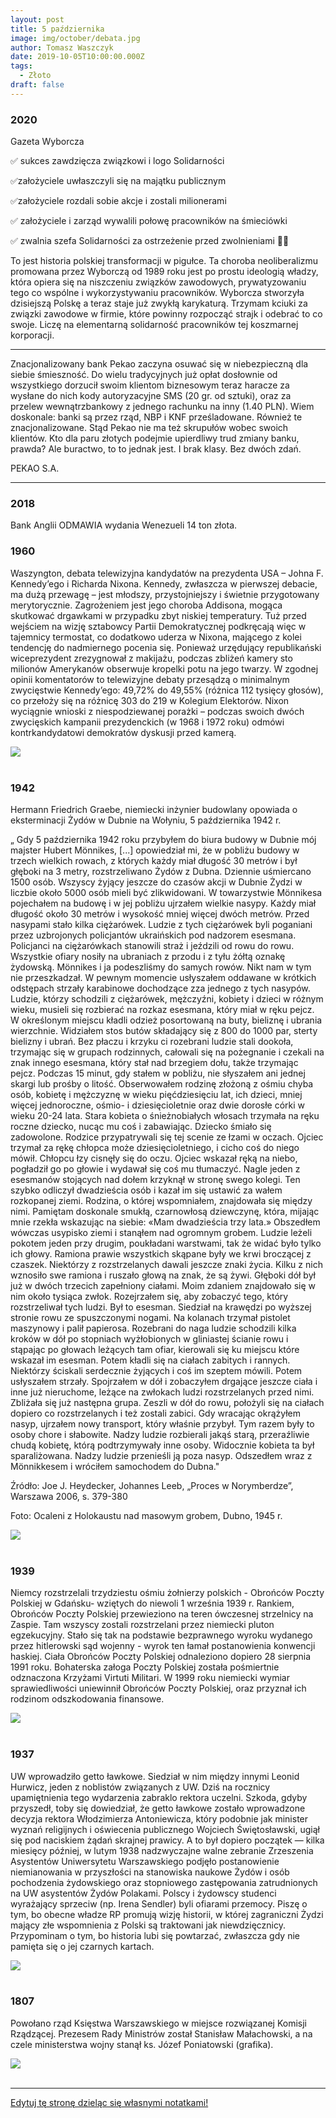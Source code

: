 ```yaml
---
layout: post
title: 5 października
image: img/october/debata.jpg
author: Tomasz Waszczyk
date: 2019-10-05T10:00:00.000Z
tags:
  - Złoto
draft: false
---
```


### 2020

Gazeta Wyborcza

✅ sukces zawdzięcza związkowi i logo Solidarności

✅założyciele uwłaszczyli się na majątku publicznym

✅założyciele rozdali sobie akcje i zostali milionerami

✅ założyciele i zarząd wywalili połowę pracowników na śmieciówki

✅ zwalnia szefa Solidarności za ostrzeżenie przed zwolnieniami 🤷‍♂️

To jest historia polskiej transformacji w pigułce. Ta choroba neoliberalizmu promowana przez Wyborczą od 1989 roku jest po prostu ideologią władzy, która opiera się na niszczeniu związków zawodowych, prywatyzowaniu tego co wspólne i wykorzystywaniu pracowników. Wyborcza stworzyła dzisiejszą Polskę a teraz staje już zwykłą karykaturą. Trzymam kciuki za związki zawodowe w firmie, które powinny rozpocząć strajk i odebrać to co swoje. Liczę na elementarną solidarność pracowników tej koszmarnej korporacji.

---

Znacjonalizowany bank Pekao zaczyna osuwać się w niebezpieczną dla siebie śmieszność. Do wielu tradycyjnych już opłat dosłownie od wszystkiego dorzucił swoim klientom biznesowym teraz haracze za wysłane do nich kody autoryzacyjne SMS (20 gr. od sztuki), oraz za przelew wewnątrzbankowy z jednego rachunku na inny (1.40 PLN).
Wiem doskonale: banki są przez rząd, NBP i KNF prześladowane. Również te znacjonalizowane. Stąd Pekao nie ma też skrupułów wobec swoich klientów. Kto dla paru złotych podejmie upierdliwy trud zmiany banku, prawda?
Ale buractwo, to to jednak jest. I brak klasy. Bez dwóch zdań.

PEKAO S.A.

---

### 2018

Bank Anglii ODMAWIA wydania Wenezueli 14 ton złota.

### 1960

Waszyngton, debata telewizyjna kandydatów na prezydenta USA – Johna F. Kennedy’ego i Richarda Nixona. Kennedy, zwłaszcza w pierwszej debacie, ma dużą przewagę – jest młodszy, przystojniejszy i świetnie przygotowany merytorycznie. Zagrożeniem jest jego choroba Addisona, mogąca skutkować drgawkami w przypadku zbyt niskiej temperatury. Tuż przed wejściem na wizję sztabowcy Partii Demokratycznej podkręcają więc w tajemnicy termostat, co dodatkowo uderza w Nixona, mającego z kolei tendencję do nadmiernego pocenia się. Ponieważ urzędujący republikański wiceprezydent zrezygnował z makijażu, podczas zbliżeń kamery sto milionów Amerykanów obserwuje kropelki potu na jego twarzy. W zgodnej opinii komentatorów to telewizyjne debaty przesądzą o minimalnym zwycięstwie Kennedy’ego: 49,72% do 49,55% (różnica 112 tysięcy głosów), co przełoży się na różnicę 303 do 219 w Kolegium Elektorów. Nixon wyciągnie wnioski z niespodziewanej porażki – podczas swoich dwóch zwycięskich kampanii prezydenckich (w 1968 i 1972 roku) odmówi kontrkandydatowi demokratów dyskusji przed kamerą.

<img src="./img/october/debata.jpg"><br><br>

### 1942

Hermann Friedrich Graebe, niemiecki inżynier budowlany opowiada o eksterminacji Żydów w Dubnie na Wołyniu, 5 października 1942 r.

„ Gdy 5 października 1942 roku przybyłem do biura budowy w Dubnie mój majster Hubert Mönnikes, [...] opowiedział mi, że w pobliżu budowy w trzech wielkich rowach, z których każdy miał długość 30 metrów i był głęboki na 3 metry, rozstrzeliwano Żydów z Dubna. Dziennie uśmiercano 1500 osób. Wszyscy żyjący jeszcze do czasów akcji w Dubnie Żydzi w liczbie około 5000 osób mieli być zlikwidowani.
W towarzystwie Mönnikesa pojechałem na budowę i w jej pobliżu ujrzałem wielkie nasypy. Każdy miał długość około 30 metrów i wysokość mniej więcej dwóch metrów. Przed nasypami stało kilka ciężarówek. Ludzie z tych ciężarówek byli poganiani przez uzbrojonych policjantów ukraińskich pod nadzorem esesmana. Policjanci na ciężarówkach stanowili straż i jeździli od rowu do rowu. Wszystkie ofiary nosiły na ubraniach z przodu i z tyłu żółtą oznakę żydowską.
Mönnikes i ja podeszliśmy do samych rowów. Nikt nam w tym nie przeszkadzał. W pewnym momencie usłyszałem oddawane w krótkich odstępach strzały karabinowe dochodzące zza jednego z tych nasypów. Ludzie, którzy schodzili z ciężarówek, mężczyźni, kobiety i dzieci w różnym wieku, musieli się rozbierać na rozkaz esesmana, który miał w ręku pejcz. W określonym miejscu kładli odzież posortowaną na buty, bieliznę i ubrania wierzchnie. Widziałem stos butów składający się z 800 do 1000 par, sterty bielizny i ubrań. Bez płaczu i krzyku ci rozebrani ludzie stali dookoła, trzymając się w grupach rodzinnych, całowali się na pożegnanie i czekali na znak innego esesmana, który stał nad brzegiem dołu, także trzymając pejcz. Podczas 15 minut, gdy stałem w pobliżu, nie słyszałem ani jednej skargi lub prośby o litość. Obserwowałem rodzinę złożoną z ośmiu chyba osób, kobietę i mężczyznę w wieku pięćdziesięciu lat, ich dzieci, mniej więcej jednoroczne, ośmio- i dziesięcioletnie oraz dwie dorosłe córki w wieku 20-24 lata. Stara kobieta o śnieżnobiałych włosach trzymała na ręku roczne dziecko, nucąc mu coś i zabawiając. Dziecko śmiało się zadowolone. Rodzice przypatrywali się tej scenie ze łzami w oczach. Ojciec trzymał za rękę chłopca może dziesięcioletniego, i cicho coś do niego mówił. Chłopcu łzy cisnęły się do oczu. Ojciec wskazał ręką na niebo, pogładził go po głowie i wydawał się coś mu tłumaczyć. Nagle jeden z esesmanów stojących nad dołem krzyknął w stronę swego kolegi. Ten szybko odliczył dwadzieścia osób i kazał im się ustawić za wałem rozkopanej ziemi. Rodzina, o której wspomniałem, znajdowała się między nimi. Pamiętam doskonale smukłą, czarnowłosą dziewczynę, która, mijając mnie rzekła wskazując na siebie: «Mam dwadzieścia trzy lata.»
Obszedłem wówczas usypisko ziemi i stanąłem nad ogromnym grobem. Ludzie leżeli pokotem jeden przy drugim, poukładani warstwami, tak że widać było tylko ich głowy. Ramiona prawie wszystkich skąpane były we krwi broczącej z czaszek. Niektórzy z rozstrzelanych dawali jeszcze znaki życia. Kilku z nich wznosiło swe ramiona i ruszało głową na znak, że są żywi. Głęboki dół był już w dwóch trzecich zapełniony ciałami. Moim zdaniem znajdowało się w nim około tysiąca zwłok. Rozejrzałem się, aby zobaczyć tego, który rozstrzeliwał tych ludzi. Był to esesman. Siedział na krawędzi po wyższej stronie rowu ze spuszczonymi nogami. Na kolanach trzymał pistolet maszynowy i palił papierosa.
Rozebrani do naga ludzie schodzili kilka kroków w dół po stopniach wyżłobionych w gliniastej ścianie rowu i stąpając po głowach leżących tam ofiar, kierowali się ku miejscu które wskazał im esesman. Potem kładli się na ciałach zabitych i rannych. Niektórzy ściskali serdecznie żyjących i coś im szeptem mówili. Potem usłyszałem strzały. Spojrzałem w dół i zobaczyłem drgające jeszcze ciała i inne już nieruchome, leżące na zwłokach ludzi rozstrzelanych przed nimi.
Zbliżała się już następna grupa. Zeszli w dół do rowu, położyli się na ciałach dopiero co rozstrzelanych i też zostali zabici. Gdy wracając okrążyłem nasyp, ujrzałem nowy transport, który właśnie przybył. Tym razem były to osoby chore i słabowite. Nadzy ludzie rozbierali jakąś starą, przeraźliwie chudą kobietę, którą podtrzymywały inne osoby. Widocznie kobieta ta był sparaliżowana. Nadzy ludzie przenieśli ją poza nasyp. Odszedłem wraz z Mönnikkesem i wróciłem samochodem do Dubna."

Źródło: Joe J. Heydecker, Johannes Leeb, „Proces w Norymberdze”, Warszawa 2006, s. 379-380

Foto: Ocaleni z Holokaustu nad masowym grobem, Dubno, 1945 r.

<img src="./img/october/wolyn.jpg"/><br><br>

### 1939

Niemcy rozstrzelali trzydziestu ośmiu żołnierzy polskich - Obrońców Poczty Polskiej w Gdańsku- wziętych do niewoli 1 września 1939 r. Rankiem, Obrońców Poczty Polskiej przewieziono na teren ówczesnej strzelnicy na Zaspie. Tam wszyscy zostali rozstrzelani przez niemiecki pluton egzekucyjny. Stało się tak na podstawie bezprawnego wyroku wydanego przez hitlerowski sąd wojenny - wyrok ten łamał postanowienia konwencji haskiej.
Ciała Obrońców Poczty Polskiej  odnaleziono dopiero 28 sierpnia 1991 roku. Bohaterska załoga Poczty Polskiej została  pośmiertnie odznaczona Krzyżami Virtuti Militari. W 1999 roku niemiecki wymiar sprawiedliwości uniewinnił Obrońców Poczty Polskiej, oraz przyznał ich rodzinom odszkodowania finansowe.

<img src="./img/october/pocztagdansk.jpg"><br><br>

### 1937

UW wprowadziło getto ławkowe. Siedział w nim między innymi Leonid Hurwicz, jeden z noblistów związanych z UW. Dziś na rocznicy upamiętnienia tego wydarzenia zabraklo rektora uczelni.
Szkoda, gdyby przyszedł, toby się dowiedział, że getto ławkowe zostało wprowadzone decyzja rektora Włodzimierza Antoniewicza, który podobnie jak minister wyznań religijnych i oświecenia publicznego Wojciech Świętosławski, ugiął się pod naciskiem żądań skrajnej prawicy.
A to był dopiero początek — kilka miesięcy później, w lutym 1938 nadzwyczajne walne zebranie Zrzeszenia Asystentów Uniwersytetu Warszawskiego podjęło postanowienie niemianowania w przyszłości na stanowiska naukowe Żydów i osób pochodzenia żydowskiego oraz stopniowego zastępowania zatrudnionych na UW asystentów Żydów Polakami. Polscy i żydowscy studenci wyrażający sprzeciw (np. Irena Sendler) byli ofiarami przemocy.
Piszę o tym, bo obecne władze RP promują wizję historii, w której zagraniczni Żydzi mający złe wspomnienia z Polski są traktowani jak niewdzięcznicy.
Przypominam o tym, bo historia lubi się powtarzać, zwłaszcza gdy nie pamięta się o jej czarnych kartach.

<img src="./img/october/lawki2.jpg"/><br><br>

### 1807

Powołano rząd Księstwa Warszawskiego w miejsce rozwiązanej Komisji Rządzącej. Prezesem Rady Ministrów został Stanisław Małachowski, a na czele ministerstwa wojny stanął ks. Józef Poniatowski (grafika).

<img src="./img/october/ksiestwo.jpg"/><br><br>

---

<a href="https://github.com/TomaszWaszczyk/historia.waszczyk.com/edit/master/src/content/october-4.md" target="_blank">Edytuj tę stronę dzieląc się własnymi notatkami!</a>
